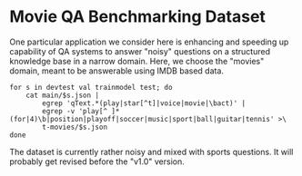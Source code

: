 Movie QA Benchmarking Dataset
=============================

One particular application we consider here is enhancing and speeding up
capability of QA systems to answer "noisy" questions on a structured
knowledge base in a narrow domain.  Here, we choose the "movies" domain,
meant to be answerable using IMDB based data.

	for s in devtest val trainmodel test; do
		cat main/$s.json |
			egrep 'qText.*(play|star[^t]|voice|movie|\bact)' |
			egrep -v 'play[^ ]* (for|4)\b|position|playoff|soccer|music|sport|ball|guitar|tennis' >\
			t-movies/$s.json
	done

The dataset is currently rather noisy and mixed with sports questions.
It will probably get revised before the "v1.0" version.
